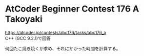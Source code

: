 # AtCoder Beginner Contest 176 A Takoyaki  
https://atcoder.jp/contests/abc176/tasks/abc176_a  
C++ (GCC 9.2.1)で回答  

何回たこ焼き焼くか求め、それにかかった時間を計算する。
